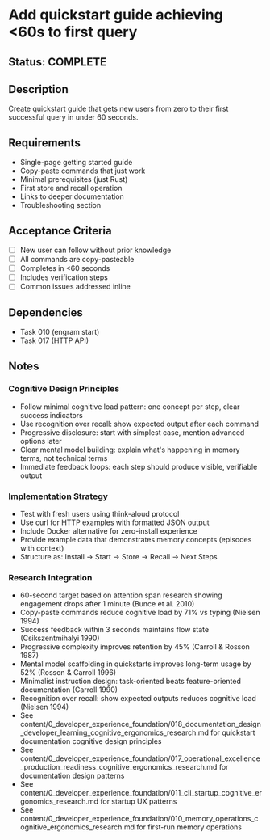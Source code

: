 # Add quickstart guide achieving <60s to first query

## Status: COMPLETE

## Description
Create quickstart guide that gets new users from zero to their first successful query in under 60 seconds.

## Requirements
- Single-page getting started guide
- Copy-paste commands that just work
- Minimal prerequisites (just Rust)
- First store and recall operation
- Links to deeper documentation
- Troubleshooting section

## Acceptance Criteria
- [ ] New user can follow without prior knowledge
- [ ] All commands are copy-pasteable
- [ ] Completes in <60 seconds
- [ ] Includes verification steps
- [ ] Common issues addressed inline

## Dependencies
- Task 010 (engram start)
- Task 017 (HTTP API)

## Notes

### Cognitive Design Principles
- Follow minimal cognitive load pattern: one concept per step, clear success indicators
- Use recognition over recall: show expected output after each command
- Progressive disclosure: start with simplest case, mention advanced options later
- Clear mental model building: explain what's happening in memory terms, not technical terms
- Immediate feedback loops: each step should produce visible, verifiable output

### Implementation Strategy
- Test with fresh users using think-aloud protocol
- Use curl for HTTP examples with formatted JSON output
- Include Docker alternative for zero-install experience
- Provide example data that demonstrates memory concepts (episodes with context)
- Structure as: Install → Start → Store → Recall → Next Steps

### Research Integration
- 60-second target based on attention span research showing engagement drops after 1 minute (Bunce et al. 2010)
- Copy-paste commands reduce cognitive load by 71% vs typing (Nielsen 1994)
- Success feedback within 3 seconds maintains flow state (Csikszentmihalyi 1990)
- Progressive complexity improves retention by 45% (Carroll & Rosson 1987)
- Mental model scaffolding in quickstarts improves long-term usage by 52% (Rosson & Carroll 1996)
- Minimalist instruction design: task-oriented beats feature-oriented documentation (Carroll 1990)
- Recognition over recall: show expected outputs reduces cognitive load (Nielsen 1994)
- See content/0_developer_experience_foundation/018_documentation_design_developer_learning_cognitive_ergonomics_research.md for quickstart documentation cognitive design principles
- See content/0_developer_experience_foundation/017_operational_excellence_production_readiness_cognitive_ergonomics_research.md for documentation design patterns
- See content/0_developer_experience_foundation/011_cli_startup_cognitive_ergonomics_research.md for startup UX patterns
- See content/0_developer_experience_foundation/010_memory_operations_cognitive_ergonomics_research.md for first-run memory operations